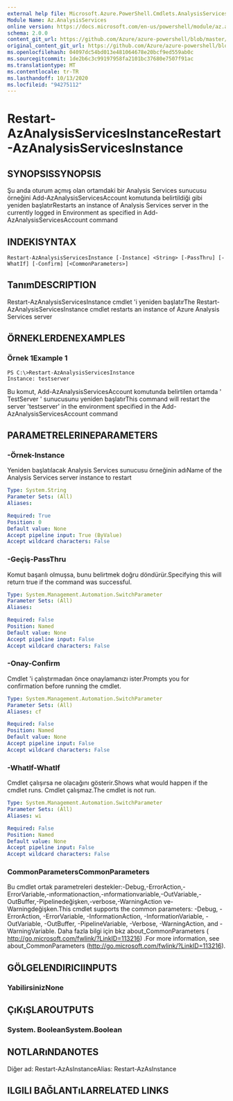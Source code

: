 ```yaml
---
external help file: Microsoft.Azure.PowerShell.Cmdlets.AnalysisServices.Dataplane.dll-Help.xml
Module Name: Az.AnalysisServices
online version: https://docs.microsoft.com/en-us/powershell/module/az.analysisservices/restart-azanalysisservicesinstance
schema: 2.0.0
content_git_url: https://github.com/Azure/azure-powershell/blob/master/src/AnalysisServices/AnalysisServices/help/Restart-AzAnalysisServicesInstance.md
original_content_git_url: https://github.com/Azure/azure-powershell/blob/master/src/AnalysisServices/AnalysisServices/help/Restart-AzAnalysisServicesInstance.md
ms.openlocfilehash: 04097dc54bd013e481064678e20bcf9ed559ab0c
ms.sourcegitcommit: 1de2b6c3c99197958fa2101bc37680e7507f91ac
ms.translationtype: MT
ms.contentlocale: tr-TR
ms.lasthandoff: 10/13/2020
ms.locfileid: "94275112"
---
```

# <span data-ttu-id="a9dbb-101">Restart-AzAnalysisServicesInstance</span><span class="sxs-lookup"><span data-stu-id="a9dbb-101">Restart-AzAnalysisServicesInstance</span></span>

## <span data-ttu-id="a9dbb-102">SYNOPSIS</span><span class="sxs-lookup"><span data-stu-id="a9dbb-102">SYNOPSIS</span></span>
<span data-ttu-id="a9dbb-103">Şu anda oturum açmış olan ortamdaki bir Analysis Services sunucusu örneğini Add-AzAnalysisServicesAccount komutunda belirtildiği gibi yeniden başlatır</span><span class="sxs-lookup"><span data-stu-id="a9dbb-103">Restarts an instance of Analysis Services server in the currently logged in Environment as specified in Add-AzAnalysisServicesAccount command</span></span>

## <span data-ttu-id="a9dbb-104">INDEKI</span><span class="sxs-lookup"><span data-stu-id="a9dbb-104">SYNTAX</span></span>

```
Restart-AzAnalysisServicesInstance [-Instance] <String> [-PassThru] [-WhatIf] [-Confirm] [<CommonParameters>]
```

## <span data-ttu-id="a9dbb-105">Tanım</span><span class="sxs-lookup"><span data-stu-id="a9dbb-105">DESCRIPTION</span></span>
<span data-ttu-id="a9dbb-106">Restart-AzAnalysisServicesInstance cmdlet 'i yeniden başlatır</span><span class="sxs-lookup"><span data-stu-id="a9dbb-106">The Restart-AzAnalysisServicesInstance cmdlet restarts an instance of Azure Analysis Services server</span></span>

## <span data-ttu-id="a9dbb-107">ÖRNEKLERDEN</span><span class="sxs-lookup"><span data-stu-id="a9dbb-107">EXAMPLES</span></span>

### <span data-ttu-id="a9dbb-108">Örnek 1</span><span class="sxs-lookup"><span data-stu-id="a9dbb-108">Example 1</span></span>
```
PS C:\>Restart-AzAnalysisServicesInstance
Instance: testserver
```

<span data-ttu-id="a9dbb-109">Bu komut, Add-AzAnalysisServicesAccount komutunda belirtilen ortamda ' TestServer ' sunucusunu yeniden başlatır</span><span class="sxs-lookup"><span data-stu-id="a9dbb-109">This command will restart the server 'testserver' in the environment specified in the Add-AzAnalysisServicesAccount command</span></span>

## <span data-ttu-id="a9dbb-110">PARAMETRELERINE</span><span class="sxs-lookup"><span data-stu-id="a9dbb-110">PARAMETERS</span></span>

### <span data-ttu-id="a9dbb-111">-Örnek</span><span class="sxs-lookup"><span data-stu-id="a9dbb-111">-Instance</span></span>
<span data-ttu-id="a9dbb-112">Yeniden başlatılacak Analysis Services sunucusu örneğinin adı</span><span class="sxs-lookup"><span data-stu-id="a9dbb-112">Name of the Analysis Services server instance to restart</span></span>

```yaml
Type: System.String
Parameter Sets: (All)
Aliases:

Required: True
Position: 0
Default value: None
Accept pipeline input: True (ByValue)
Accept wildcard characters: False
```

### <span data-ttu-id="a9dbb-113">-Geçiş</span><span class="sxs-lookup"><span data-stu-id="a9dbb-113">-PassThru</span></span>
<span data-ttu-id="a9dbb-114">Komut başarılı olmuşsa, bunu belirtmek doğru döndürür.</span><span class="sxs-lookup"><span data-stu-id="a9dbb-114">Specifying this will return true if the command was successful.</span></span>

```yaml
Type: System.Management.Automation.SwitchParameter
Parameter Sets: (All)
Aliases:

Required: False
Position: Named
Default value: None
Accept pipeline input: False
Accept wildcard characters: False
```

### <span data-ttu-id="a9dbb-115">-Onay</span><span class="sxs-lookup"><span data-stu-id="a9dbb-115">-Confirm</span></span>
<span data-ttu-id="a9dbb-116">Cmdlet 'i çalıştırmadan önce onaylamanızı ister.</span><span class="sxs-lookup"><span data-stu-id="a9dbb-116">Prompts you for confirmation before running the cmdlet.</span></span>

```yaml
Type: System.Management.Automation.SwitchParameter
Parameter Sets: (All)
Aliases: cf

Required: False
Position: Named
Default value: None
Accept pipeline input: False
Accept wildcard characters: False
```

### <span data-ttu-id="a9dbb-117">-WhatIf</span><span class="sxs-lookup"><span data-stu-id="a9dbb-117">-WhatIf</span></span>
<span data-ttu-id="a9dbb-118">Cmdlet çalışırsa ne olacağını gösterir.</span><span class="sxs-lookup"><span data-stu-id="a9dbb-118">Shows what would happen if the cmdlet runs.</span></span>
<span data-ttu-id="a9dbb-119">Cmdlet çalışmaz.</span><span class="sxs-lookup"><span data-stu-id="a9dbb-119">The cmdlet is not run.</span></span>

```yaml
Type: System.Management.Automation.SwitchParameter
Parameter Sets: (All)
Aliases: wi

Required: False
Position: Named
Default value: None
Accept pipeline input: False
Accept wildcard characters: False
```

### <span data-ttu-id="a9dbb-120">CommonParameters</span><span class="sxs-lookup"><span data-stu-id="a9dbb-120">CommonParameters</span></span>
<span data-ttu-id="a9dbb-121">Bu cmdlet ortak parametreleri destekler:-Debug,-ErrorAction,-ErrorVariable,-ınformationaction,-ınformationvariable,-OutVariable,-OutBuffer,-Pipelinedeğişken,-verbose,-WarningAction ve-Warningdeğişken.</span><span class="sxs-lookup"><span data-stu-id="a9dbb-121">This cmdlet supports the common parameters: -Debug, -ErrorAction, -ErrorVariable, -InformationAction, -InformationVariable, -OutVariable, -OutBuffer, -PipelineVariable, -Verbose, -WarningAction, and -WarningVariable.</span></span> <span data-ttu-id="a9dbb-122">Daha fazla bilgi için bkz about_CommonParameters ( http://go.microsoft.com/fwlink/?LinkID=113216) .</span><span class="sxs-lookup"><span data-stu-id="a9dbb-122">For more information, see about_CommonParameters (http://go.microsoft.com/fwlink/?LinkID=113216).</span></span>

## <span data-ttu-id="a9dbb-123">GÖLGELENDIRICI</span><span class="sxs-lookup"><span data-stu-id="a9dbb-123">INPUTS</span></span>

### <span data-ttu-id="a9dbb-124">Yabilirsiniz</span><span class="sxs-lookup"><span data-stu-id="a9dbb-124">None</span></span>

## <span data-ttu-id="a9dbb-125">ÇıKıŞLAR</span><span class="sxs-lookup"><span data-stu-id="a9dbb-125">OUTPUTS</span></span>

### <span data-ttu-id="a9dbb-126">System. Boolean</span><span class="sxs-lookup"><span data-stu-id="a9dbb-126">System.Boolean</span></span>

## <span data-ttu-id="a9dbb-127">NOTLARıNDA</span><span class="sxs-lookup"><span data-stu-id="a9dbb-127">NOTES</span></span>
<span data-ttu-id="a9dbb-128">Diğer ad: Restart-AzAsInstance</span><span class="sxs-lookup"><span data-stu-id="a9dbb-128">Alias: Restart-AzAsInstance</span></span>

## <span data-ttu-id="a9dbb-129">ILGILI BAĞLANTıLAR</span><span class="sxs-lookup"><span data-stu-id="a9dbb-129">RELATED LINKS</span></span>
